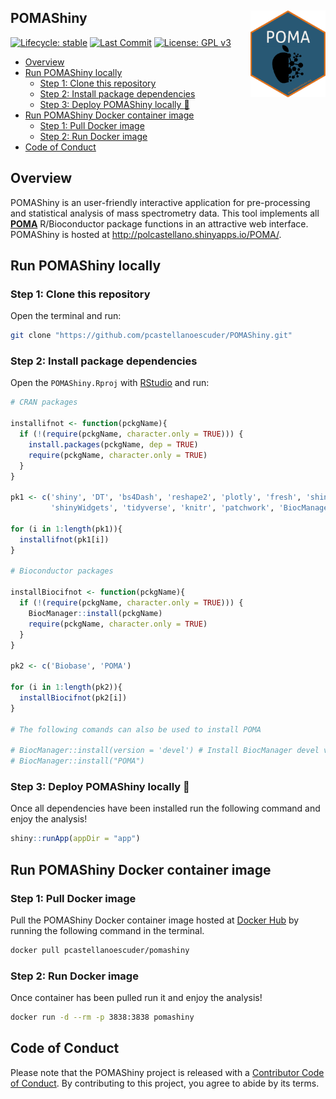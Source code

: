 POMAShiny <img src='app/mds/pix/logo.png' align='right' height='139'/>
--------

<!-- badges: start -->

[![Lifecycle:
stable](https://img.shields.io/badge/lifecycle-stable-brightgreen.svg)](https://www.tidyverse.org/lifecycle/#stable)
[![Last
Commit](https://img.shields.io/github/last-commit/pcastellanoescuder/POMAShiny.svg)](https://github.com/pcastellanoescuder/POMAShiny/commits/master)
[![License: GPL
v3](https://img.shields.io/badge/License-GPLv3-blue.svg)](https://www.gnu.org/licenses/gpl-3.0)

<!-- badges: end -->

-   [Overview](#overview)
-   [Run POMAShiny locally](#run-pomashiny-locally)
    -   [Step 1: Clone this repository](#step-1-clone-this-repository)
    -   [Step 2: Install package
        dependencies](#step-2-install-package-dependencies)
    -   [Step 3: Deploy POMAShiny locally
        :tada:](#step-3-deploy-pomashiny-locally-tada)
-   [Run POMAShiny Docker container
    image](#run-pomashiny-docker-container-image)
    -   [Step 1: Pull Docker image](#step-1-pull-docker-image)
    -   [Step 2: Run Docker image](#step-2-run-docker-image)
-   [Code of Conduct](#code-of-conduct)

Overview
--------

POMAShiny is an user-friendly interactive application for pre-processing
and statistical analysis of mass spectrometry data. This tool implements
all [**POMA**](http://pcastellanoescuder.github.io/POMA/) R/Bioconductor
package functions in an attractive web interface. POMAShiny is hosted at
<a href="http://polcastellano.shinyapps.io/POMA/" class="uri">http://polcastellano.shinyapps.io/POMA/</a>.

Run POMAShiny locally
---------------------

### Step 1: Clone this repository

Open the terminal and run:

``` bash
git clone "https://github.com/pcastellanoescuder/POMAShiny.git"
```

### Step 2: Install package dependencies

Open the `POMAShiny.Rproj` with [RStudio](https://rstudio.com) and run:

``` r
# CRAN packages

installifnot <- function(pckgName){
  if (!(require(pckgName, character.only = TRUE))) {
    install.packages(pckgName, dep = TRUE)
    require(pckgName, character.only = TRUE)
  }
}

pk1 <- c('shiny', 'DT', 'bs4Dash', 'reshape2', 'plotly', 'fresh', 'shinyhelper', 'ggraph', 'rmarkdown', 
         'shinyWidgets', 'tidyverse', 'knitr', 'patchwork', 'BiocManager')

for (i in 1:length(pk1)){
  installifnot(pk1[i])
}

# Bioconductor packages

installBiocifnot <- function(pckgName){
  if (!(require(pckgName, character.only = TRUE))) {
    BiocManager::install(pckgName)
    require(pckgName, character.only = TRUE)
  }
}

pk2 <- c('Biobase', 'POMA')

for (i in 1:length(pk2)){
  installBiocifnot(pk2[i])
}

# The following comands can also be used to install POMA

# BiocManager::install(version = 'devel') # Install BiocManager devel version
# BiocManager::install("POMA")
```

### Step 3: Deploy POMAShiny locally :tada:

Once all dependencies have been installed run the following command and
enjoy the analysis!

``` r
shiny::runApp(appDir = "app")
```

Run POMAShiny Docker container image
------------------------------------

### Step 1: Pull Docker image

Pull the POMAShiny Docker container image hosted at [Docker
Hub](https://hub.docker.com/repository/docker/pcastellanoescuder/pomashiny)
by running the following command in the terminal.

``` bash
docker pull pcastellanoescuder/pomashiny
```

### Step 2: Run Docker image

Once container has been pulled run it and enjoy the analysis!

``` bash
docker run -d --rm -p 3838:3838 pomashiny
```

Code of Conduct
---------------

Please note that the POMAShiny project is released with a [Contributor
Code of
Conduct](https://contributor-covenant.org/version/2/0/CODE_OF_CONDUCT.html).
By contributing to this project, you agree to abide by its terms.
